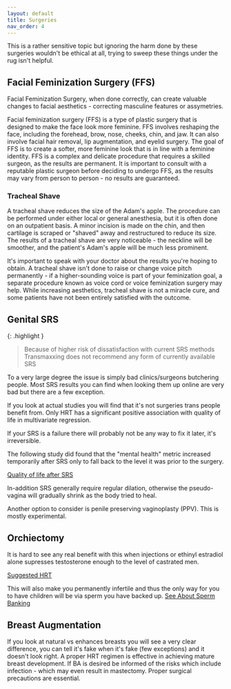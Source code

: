 ```yaml
---
layout: default
title: Surgeries
nav_order: 4
---
```


This is a rather sensitive topic but ignoring the harm done by these surgeries wouldn't be ethical at all, trying to sweep these things under the rug isn't helpful.

## Facial Feminization Surgery (FFS)

Facial Feminization Surgery, when done correctly, can create valuable changes to facial aesthetics - correcting masculine features or assymetries.

Facial feminization surgery (FFS) is a type of plastic surgery that is designed to make the face look more feminine. FFS involves reshaping the face, including the forehead, brow, nose, cheeks, chin, and jaw. It can also involve facial hair removal, lip augmentation, and eyelid surgery. The goal of FFS is to create a softer, more feminine look that is in line with a feminine identity. FFS is a complex and delicate procedure that requires a skilled surgeon, as the results are permanent. It is important to consult with a reputable plastic surgeon before deciding to undergo FFS, as the results may vary from person to person - no results are guaranteed.

### Tracheal Shave

A tracheal shave reduces the size of the Adam's apple. The procedure can be performed under either local or general anesthesia, but it is often done on an outpatient basis. A minor incision is made on the chin, and then cartilage is scraped or "shaved" away and restructured to reduce its size. The results of a tracheal shave are very noticeable - the neckline will be smoother, and the patient's Adam's apple will be much less prominent.

It's important to speak with your doctor about the results you're hoping to obtain. A tracheal shave isn't done to raise or change voice pitch permanently - if a higher-sounding voice is part of your feminization goal, a separate procedure known as voice cord or voice feminization surgery may help. While increasing aesthetics, tracheal shave is not a miracle cure, and some patients have not been entirely satisfied with the outcome.

## Genital SRS

{: .highlight }
> Because of higher risk of dissatisfaction with current SRS methods Transmaxxing does not recommend any form of currently available SRS

To a very large degree the issue is simply bad clinics/surgeons butchering people. Most SRS results you can find when looking them up online are very bad but there are a few exception.

If you look at actual studies you will find that it's not surgeries trans people benefit from. Only HRT 
has a significant positive association with quality of life in multivariate regression.

If your SRS is a failure there will probably not be any way to fix it later, it's irreversible.

The following study did found that the "mental health" metric increased temporarily after SRS only to 
fall back to the level it was prior to the surgery.

[Quality of life after SRS](https://www.ncbi.nlm.nih.gov/pmc/articles/PMC5440516/)

In-addition SRS generally require regular dilation, otherwise the pseudo-vagina will gradually shrink as
the body tried to heal.

Another option to consider is penile preserving vaginoplasty (PPV). This is mostly experimental.

## Orchiectomy
It is hard to see any real benefit with this when injections or ethinyl estradiol alone supresses testosterone enough to the level of castrated men.

[Suggested HRT](HRT)

This will also make you permanently infertile and thus the only way for you to have children will be via sperm you have backed up. [See About Sperm Banking](BANKING)

## Breast Augmentation
If you look at natural vs enhances breasts you will see a very clear difference, you can tell it's fake when it's fake (few exceptions) and it doesn't look right. A proper HRT regimen is effective in achieving mature breast development. If BA is desired be informed of the risks which include infection - which may even result in mastectomy. Proper surgical precautions are essential.

<!-- #TODO - fat grafting-->
